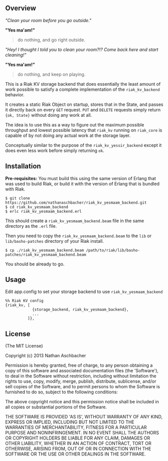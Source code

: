 ## Overview

_"Clean your room before you go outside."_

__"Yes ma'am!"__

>do nothing, and go right outside.

_"Hey! I thought I told you to clean your room?!?  Come back here and start cleaning!"_

__"Yes ma'am!"__

>do nothing, and keep on playing.

This is a Riak KV storage backend that does essentially the least amount of work possible to satisfy a complete implementation of the `riak_kv_backend` behavior.

It creates a static Riak Object on startup, stores that in the State, and passes it directly back on every `GET` request.  `PUT` and `DELETE` requests simply return `{ok, State}` without doing any work at all.

The idea is to use this as a way to figure out the maximum possible throughput and lowest possible latency that `riak_kv` running on `riak_core` is capable of by not doing any actual work at the storage layer.

Conceptually similar to the purpose of the `riak_kv_yessir_backend` except it does even less work before simply returning `ok`.


## Installation

**Pre-requisites:** You must build this using the same version of Erlang that was used to build Riak, or build it with the version of Erlang that is bundled with Riak.

```
$ git clone https://github.com/nathanaschbacher/riak_kv_yesmaam_backend.git
$ cd riak_kv_yesmaam_backend
$ erlc riak_kv_yesmaam_backend.erl
```

This should create a `riak_kv_yesmaam_backend.beam` file in the same directory as the `.erl` file.

Then you need to copy the `riak_kv_yesmaam_backend.beam` to the `lib` or `lib/basho-patches` directory of your Riak install.

```
$ cp ./riak_kv_yesmaam_backend.beam /path/to/riak/lib/basho-patches/riak_kv_yesmaam_backend.beam
``` 
You should be already to go.


## Usage

Edit app.config to set your storage backend to use `riak_kv_yesmaam_backend`

```
%% Riak KV config
{riak_kv, [
            {storage_backend, riak_kv_yesmaam_backend},
            ...
          ]},
```    

## License

(The MIT License)

Copyright (c) 2013 Nathan Aschbacher

Permission is hereby granted, free of charge, to any person obtaining
a copy of this software and associated documentation files (the
'Software'), to deal in the Software without restriction, including
without limitation the rights to use, copy, modify, merge, publish,
distribute, sublicense, and/or sell copies of the Software, and to
permit persons to whom the Software is furnished to do so, subject to
the following conditions:

The above copyright notice and this permission notice shall be
included in all copies or substantial portions of the Software.

THE SOFTWARE IS PROVIDED 'AS IS', WITHOUT WARRANTY OF ANY KIND,
EXPRESS OR IMPLIED, INCLUDING BUT NOT LIMITED TO THE WARRANTIES OF
MERCHANTABILITY, FITNESS FOR A PARTICULAR PURPOSE AND NONINFRINGEMENT.
IN NO EVENT SHALL THE AUTHORS OR COPYRIGHT HOLDERS BE LIABLE FOR ANY
CLAIM, DAMAGES OR OTHER LIABILITY, WHETHER IN AN ACTION OF CONTRACT,
TORT OR OTHERWISE, ARISING FROM, OUT OF OR IN CONNECTION WITH THE
SOFTWARE OR THE USE OR OTHER DEALINGS IN THE SOFTWARE.
